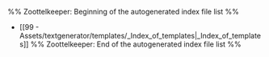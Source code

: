 %% Zoottelkeeper: Beginning of the autogenerated index file list  %%
-  [[99 - Assets/textgenerator/templates/_Index_of_templates|_Index_of_templates]]
%% Zoottelkeeper: End of the autogenerated index file list  %%
